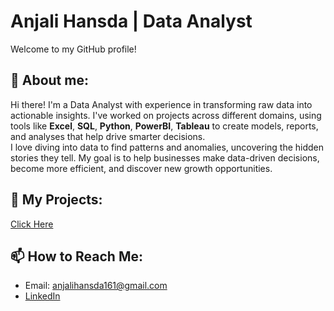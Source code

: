 #                         Anjali Hansda | Data Analyst


Welcome to my GitHub profile!  
## 📝 About me:  
Hi there! I'm a Data Analyst with experience in transforming raw data into actionable insights. I've worked on projects across different domains, using tools like **Excel**, **SQL**, **Python**, **PowerBI**, **Tableau** to create models, reports, and analyses that help drive smarter decisions.  
I love diving into data to find patterns and anomalies, uncovering the hidden stories they tell. My goal is to help businesses make data-driven decisions, become more efficient, and discover new growth opportunities.  



## 🚀 My Projects:  
[Click Here](#)  


## 📫 How to Reach Me:  
- Email: anjalihansda161@gmail.com
- [LinkedIn](https://www.linkedin.com/in/anjali-hansda-533a881a5/)
